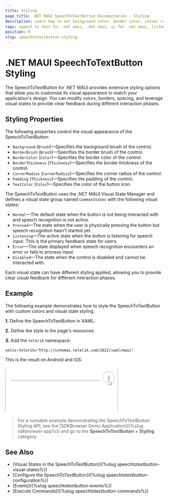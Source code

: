 ```yaml
---
title: Styling
page_title: .NET MAUI SpeechToTextButton Documentation - Styling
description: Learn how to set background color, border color, corner radius, and other properties of the SpeechToTextButton for .NET MAUI.
tags: speech to text for .net maui, .net maui, ui for .net maui, listening state
position: 0
slug: speechtotextbutton-styling
---
```


# .NET MAUI SpeechToTextButton Styling

The SpeechToTextButton for .NET MAUI provides extensive styling options that allow you to customize its visual appearance to match your application's design. You can modify colors, borders, spacing, and leverage visual states to provide clear feedback during different interaction phases.

## Styling Properties

The following properties control the visual appearance of the SpeechToTextButton:

* `Background` (`Brush`)&mdash;Specifies the background brush of the control.
* `BorderBrush` (`Brush`)&mdash;Specifies the border brush of the control.
* `BorderColor` (`Color`)&mdash;Specifies the border color of the control.
* `BorderThickness` (`Thickness`)&mdash;Specifies the border thickness of the control.
* `CornerRadius` (`CornerRadius`)&mdash;Specifies the corner radius of the control.
* `Padding` (`Thickness`)&mdash;Specifies the padding of the control.
* `TextColor` (`Color`)&mdash;Specifies the color of the button icon.

The SpeechToTextButton uses the .NET MAUI Visual State Manager and defines a visual state group named `CommonStates` with the following visual states:

* `Normal`&mdash;The default state when the button is not being interacted with and speech recognition is not active.
* `Pressed`&mdash;The state when the user is physically pressing the button but speech recognition hasn't started yet.
* `Listening`&mdash;The active state when the button is listening for speech input. This is the primary feedback state for users.
* `Error`&mdash;The state displayed when speech recognition encounters an error or fails to process input.
* `Disabled`&mdash;The state when the control is disabled and cannot be interacted with.

Each visual state can have different styling applied, allowing you to provide clear visual feedback for different interaction phases.

## Example

The following example demonstrates how to style the SpeechToTextButton with custom colors and visual state styling.

**1.** Define the SpeechToTextButton in XAML:

<snippet id='speechtotext-styling' />

**2.** Define the style in the page's resources:

<snippet id='speechtotext-styling-resource' />

**3.** Add the `telerik` namespace:

```XAML
xmlns:telerik="http://schemas.telerik.com/2022/xaml/maui"
```

This is the result on Android and iOS:

![.NET MAUI SpeechToTextButton Visual States](images/speechtotextbutton-styling.gif "SpeechToTextButton for .NET MAUI")

> For a runnable example demonstrating the SpeechToTextButton Styling API, see the [SDKBrowser Demo Application]({%slug sdkbrowser-app%}) and go to the **SpeechToTextButton > Styling** category.

## See Also

- [Visual States in the SpeechToTextButton]({%slug speechtotextbutton-visual-states%})
- [Configure the SpeechToTextButton]({%slug speechtotextbutton-configuration%})
- [Events]({%slug speechtotextbutton-events%})
- [Execute Commands]({%slug speechtotextbutton-commands%})
